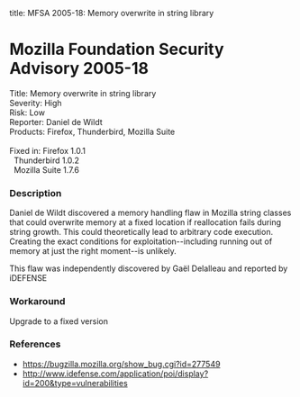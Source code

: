 title: MFSA 2005-18: Memory overwrite in string library

<h1>Mozilla Foundation Security Advisory 2005-18</h1>

<p><span class="label">Title:</span>    Memory overwrite in string library<br/>
<span class="label">Severity:</span> High<br/>
<span class="label">Risk:</span>     Low<br/>
<span class="label">Reporter:</span> Daniel de Wildt<br/>
<span class="label">Products:</span> Firefox, Thunderbird, Mozilla Suite<br/>
<br/>
<span class="label">Fixed in:</span> Firefox 1.0.1<br/>
<span class="label">&#160;</span>    Thunderbird 1.0.2<br/>
<span class="label">&#160;</span>    Mozilla Suite 1.7.6</p>

<h3>Description</h3>

<p>Daniel de Wildt discovered a memory handling flaw in Mozilla string
classes that could overwrite memory at a fixed location if
reallocation fails during string growth. This could theoretically
lead to arbitrary code execution. Creating the exact conditions
for exploitation--including running out of memory at just the right
moment--is unlikely.</p>

<p>This flaw was independently discovered by Ga&#235;l Delalleau and
reported by iDEFENSE</p>

<h3>Workaround</h3>

<p>Upgrade to a fixed version</p>

<h3>References</h3>

<ul>
<li><a href="https://bugzilla.mozilla.org/show_bug.cgi?id=277549">
https://bugzilla.mozilla.org/show_bug.cgi?id=277549</a></li>
<li><a class="ex-ref" href="http://www.idefense.com/application/poi/display?id=200&amp;type=vulnerabilities">
http://www.idefense.com/application/poi/display?id=200&amp;type=vulnerabilities</a></li>
</ul>



